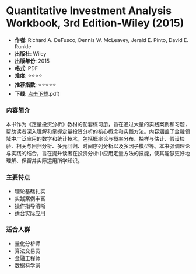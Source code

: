 # Quantitative Investment Analysis Workbook, 3rd Edition-Wiley (2015)

- **作者**: Richard A. DeFusco, Dennis W. McLeavey, Jerald E. Pinto, David E. Runkle
- **出版社**: Wiley
- **出版年份**: 2015
- **格式**: PDF
- **难度**: ⭐⭐⭐⭐
- **推荐指数**: ⭐⭐⭐⭐⭐
- **下载**: [点击下载](https://quant-wiki.com/pdf/Quantitative%2520Investment%2520Analysis%2520Workbook%252C%25203rd%2520Edition-Wiley%2520%282015.pdf).pdf)

### 内容简介

本书作为《定量投资分析》教材的配套练习册，旨在通过大量的实践案例和习题，帮助读者深入理解和掌握定量投资分析的核心概念和实践方法。内容涵盖了金融领域中广泛应用的数学和统计技术，包括概率论与概率分布、抽样与估计、假设检验、相关与回归分析、多元回归、时间序列分析以及多因子模型等。本书强调理论与实践的结合，旨在提升读者在投资分析中应用定量方法的技能，使其能够更好地理解、保留并实际运用所学知识。

### 主要特点

- 理论基础扎实
- 实践案例丰富
- 操作指导清晰
- 适合实际应用

### 适合人群

- 量化分析师
- 算法交易员
- 金融工程师
- 数据科学家